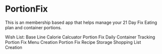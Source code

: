# PortionFix
This is an membership based app that helps manage your 21 Day Fix Eating plan and container portions.


Wish List:
    Base Line Calorie Calcuator
    Portion Fix Daily Container Tracking
    Portion Fix Menu Creation
    Portion Fix Recipe Storage
    Shopping List Creation
